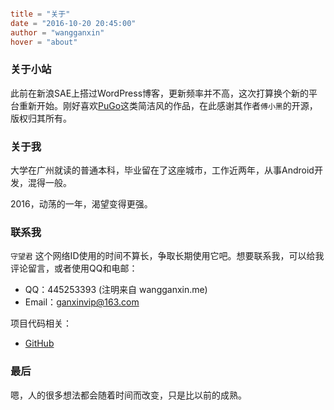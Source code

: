 ```toml

title = "关于"
date = "2016-10-20 20:45:00"
author = "wangganxin"
hover = "about"

```

### 关于小站
此前在新浪SAE上搭过WordPress博客，更新频率并不高，这次打算换个新的平台重新开始。刚好喜欢[PuGo](http://pugo.io)这类简洁风的作品，在此感谢其作者`傅小黑`的开源，版权归其所有。

### 关于我

大学在广州就读的普通本科，毕业留在了这座城市，工作近两年，从事Android开发，混得一般。

2016，动荡的一年，渴望变得更强。

### 联系我
`守望君` 这个网络ID使用的时间不算长，争取长期使用它吧。想要联系我，可以给我评论留言，或者使用QQ和电邮：

- QQ：445253393 (注明来自 wangganxin.me)
- Email：ganxinvip@163.com

项目代码相关：

- [GitHub](http://github.com/fuxiaohei/)

### 最后

 嗯，人的很多想法都会随着时间而改变，只是比以前的成熟。

